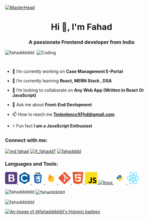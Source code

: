[![MasterHead](https://media.tenor.com/4ryx66tWEhcAAAAd/pixel-study.gif)](https://fahadddddd.io)
<h1 align="center">Hi 👋, I'm Fahad</h1>
<h3 align="center">A passionate Frontend developer from India</h3>
<img align="right" alt = "Coding" width = "400" src="https://media4.giphy.com/media/v1.Y2lkPTc5MGI3NjExNTliZDJrY3MyNDFmN3IzbHo1cGk2bmlxczMzZ3BvNHNyOXpuZXF2aiZlcD12MV9pbnRlcm5hbF9naWZfYnlfaWQmY3Q9Zw/qgQUggAC3Pfv687qPC/giphy.gif">

<p align="left"> <img src="https://komarev.com/ghpvc/?username=fahadddddd&label=Profile%20views&color=0e75b6&style=flat" alt="fahadddddd" /> </p>

<p align="left"> <a href="https://twitter.com/" target="blank"><img src="https://img.shields.io/twitter/follow/?logo=twitter&style=for-the-badge" alt="" /></a> </p>

- 🔭 I’m currently working on **Case Management E-Portal**

- 🌱 I’m currently learning **React, MERN Stack , DSA**

- 👯 I’m looking to collaborate on **Any Web App (Written In React Or JavaScript)**

- 💬 Ask me about **Front-End Devlopment**

- 📫 How to reach me **TmlenlencyXFhd@gmail.com**

- ⚡ Fun fact **I am a JavaScript Enthusiast**

<h3 align="left">Connect with me:</h3>
<p align="left">
<a href="https://linkedin.com/in/md fahad" target="blank"><img align="center" src="https://raw.githubusercontent.com/rahuldkjain/github-profile-readme-generator/master/src/images/icons/Social/linked-in-alt.svg" alt="md fahad" height="30" width="40" /></a>
<a href="https://instagram.com/if_fahadd7" target="blank"><img align="center" src="https://raw.githubusercontent.com/rahuldkjain/github-profile-readme-generator/master/src/images/icons/Social/instagram.svg" alt="if_fahadd7" height="30" width="40" /></a>
<a href="https://www.leetcode.com/fahadddd" target="blank"><img align="center" src="https://raw.githubusercontent.com/rahuldkjain/github-profile-readme-generator/master/src/images/icons/Social/leet-code.svg" alt="fahadddd" height="30" width="40" /></a>
</p>

<h3 align="left">Languages and Tools:</h3>
<p align="left">
  <a href="https://getbootstrap.com" target="_blank" rel="noreferrer">
    <img src="images/bootstrap.png" alt="bootstrap" width="40" height="40" />
  </a>
  <a href="https://www.cprogramming.com/" target="_blank" rel="noreferrer">
    <img src="images/c.png" alt="c" width="40" height="40" />
  </a>
  <a href="https://www.w3schools.com/css/" target="_blank" rel="noreferrer">
    <img src="images/css3.png" alt="css3" width="40" height="40" />
  </a>
  <a href="https://firebase.google.com/" target="_blank" rel="noreferrer">
    <img src="images/firebase.png" alt="firebase" width="40" height="40" />
  </a>
  <a href="https://git-scm.com/" target="_blank" rel="noreferrer">
    <img src="images/git.png" alt="git" width="40" height="40" />
  </a>
  <a href="https://www.w3.org/html/" target="_blank" rel="noreferrer">
    <img src="images/html5.png" alt="html5" width="40" height="40" />
  </a>
  <a href="https://developer.mozilla.org/en-US/docs/Web/JavaScript" target="_blank" rel="noreferrer">
    <img src="images/javascript.png" alt="javascript" width="40" height="40" />
  </a>
  <a href="https://www.linux.org/" target="_blank" rel="noreferrer">
    <img src="images/linux.png" alt="linux" width="40" height="40" />
  </a>
  <a href="https://www.python.org" target="_blank" rel="noreferrer">
    <img src="images/python.png" alt="python" width="40" height="40" />
  </a>
  <a href="https://reactjs.org/" target="_blank" rel="noreferrer">
    <img src="images/react.png" alt="react" width="40" height="40" />
  </a>
</p>
<p><img align="left" src="https://github-readme-stats.vercel.app/api/top-langs?username=fahadddddd&show_icons=true&locale=en&layout=compact" alt="fahadddddd" /></p>

<p>&nbsp;<img align="center" src="https://github-readme-stats.vercel.app/api?username=fahadddddd&show_icons=true&locale=en" alt="fahadddddd" /></p>

<p><img align="center" src="https://github-readme-streak-stats.herokuapp.com/?user=fahadddddd&" alt="fahadddddd" /></p>




[![An image of @fahadddddd's Holopin badges](https://holopin.me/fahadddddd)](https://holopin.io/@fahadddddd)
